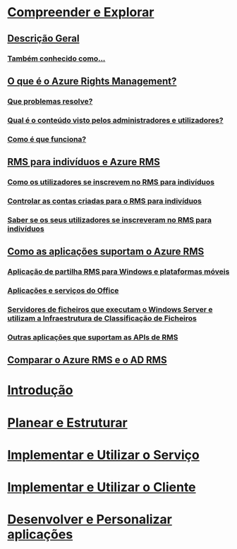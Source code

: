 # [Compreender e Explorar](azure-rights-management.md)
## [Descrição Geral](azure-rights-management.md)
### [Também conhecido como...](azure-rms-aka.md)
## [O que é o Azure Rights Management?](what-is-azure-rms.md)
### [Que problemas resolve?](azure-rms-problems-it-solves.md)
### [Qual é o conteúdo visto pelos administradores e utilizadores?](what-admins-users-see.md)
### [Como é que funciona?](how-does-it-work.md)
## [RMS para indivíduos e Azure RMS](rms-for-individuals.md)
### [Como os utilizadores se inscrevem no RMS para indivíduos](rms-for-individuals-user-sign-up.md)
### [Controlar as contas criadas para o RMS para indivíduos](rms-for-individuals-take-control.md)
### [Saber se os seus utilizadores se inscreveram no RMS para indivíduos](rms-for-individuals-identify-sign-up.md)
## [Como as aplicações suportam o Azure RMS](applications-support.md)
### [Aplicação de partilha RMS para Windows e plataformas móveis](sharing-app-support.md)
### [Aplicações e serviços do Office](office-apps-services-support.md)
### [Servidores de ficheiros que executam o Windows Server e utilizam a Infraestrutura de Classificação de Ficheiros](file-server-support.md)
### [Outras aplicações que suportam as APIs de RMS](api-support.md)
## [Comparar o Azure RMS e o AD RMS](compare-azure-rms-ad-rms.md)
# [Introdução](/rights-management/get-started/requirements-azure-rms)
# [Planear e Estruturar](/rights-management/plan-design/deployment-roadmap)
# [Implementar e Utilizar o Serviço](/rights-management/deploy-use/activate-service)
# [Implementar e Utilizar o Cliente](/rights-management/rms-client/use-client)
# [Desenvolver e Personalizar aplicações](/rights-management/develop/developers-guide)


<!--HONumber=Jun16_HO4-->


